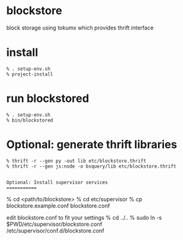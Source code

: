 blockstore
==========
block storage using tokumx which provides thrift interface

install
==========

```
% . setup-env.sh
% project-install
```

run blockstored
==========
```
% . setup-env.sh
% bin/blockstored
```

Optional: generate thrift libraries
==========
```
% thrift -r --gen py -out lib etc/blockstore.thrift 
% thrift -r --gen js:node -o bsquery/lib etc/blockstore.thrift 

```

```

Optional: Install supervisor services
===========
```
% cd <path/to/blockstore>
% cd etc/supervisor
% cp blockstore.example.conf blockstore.conf  

edit blockstore.conf to fit your settings
% cd ../..
% sudo ln -s $PWD/etc/supervisor/blockstore.conf /etc/supervisor/conf.d/blockstore.conf

```
